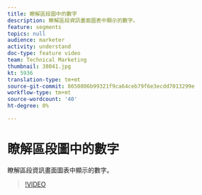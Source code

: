 ```yaml
---
title: 瞭解區段圖中的數字
description: 瞭解區段資訊畫面圖表中顯示的數字。
feature: segments
topics: null
audience: marketer
activity: understand
doc-type: feature video
team: Technical Marketing
thumbnail: 38041.jpg
kt: 5936
translation-type: tm+mt
source-git-commit: 8650806b99321f9ca64ceb79f6e3ecdd7013299e
workflow-type: tm+mt
source-wordcount: '40'
ht-degree: 0%

---
```



# 瞭解區段圖中的數字

瞭解區段資訊畫面圖表中顯示的數字。

>[!VIDEO](https://video.tv.adobe.com/v/38041/?quality=12&learn=on)
